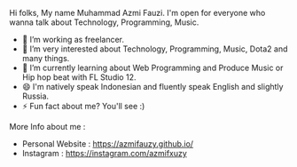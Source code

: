 Hi folks, My name Muhammad Azmi Fauzi. I'm open for everyone who wanna talk about Technology, Programming, Music.

- 🔭 I’m working as freelancer.
- 🌱 I’m very interested about Technology, Programming, Music, Dota2 and many things.
- 👯 I’m currently learning about Web Programming and Produce Music or Hip hop beat with FL Studio 12.
- 😄 I'm natively speak Indonesian and fluently speak English and slightly Russia.
- ⚡ Fun fact about me? You'll see :)

More Info about me : 
- Personal Website : https://azmifauzy.github.io/
- Instagram : https://instagram.com/azmifxuzy
